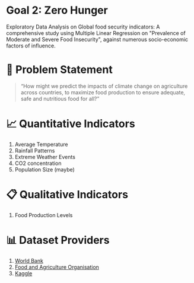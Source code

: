 # Goal 2: Zero Hunger

Exploratory Data Analysis on Global food security indicators: A comprehensive study using Multiple Linear Regression on "Prevalence of Moderate and Severe Food Insecurity", against numerous socio-economic factors of influence. 

# :memo: Problem Statement
> “How might we predict the impacts of climate change on agriculture across countries, to maximize food production to ensure adequate, safe and nutritious food for all?”

# :chart_with_upwards_trend: Quantitative Indicators
1. Average Temperature
2. Rainfall Patterns
3. Extreme Weather Events
4. CO2 concentration
5. Population Size (maybe)

# :clipboard: Qualitative Indicators
1. Food Production Levels


# :bar_chart: Dataset Providers
1. [World Bank](https://data.worldbank.org/)
2. [Food and Agriculture Organisation](https://www.fao.org/faostat/en/)
3. [Kaggle](https://www.kaggle.com/datasets)



